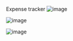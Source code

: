 Expense tracker
![image](https://user-images.githubusercontent.com/83506655/163990734-bfb506e6-4583-4fd5-b51c-a501271f0702.png)

![image](https://user-images.githubusercontent.com/83506655/163991142-f69c8916-397e-4732-a7c3-7bbc96f9017c.png)


![image](https://user-images.githubusercontent.com/83506655/163991296-1a36320e-813b-4761-9b59-cc0ac94270ee.png)

